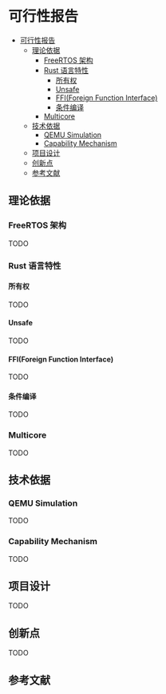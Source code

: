 # 可行性报告
- [可行性报告](#可行性报告)
  - [理论依据](#理论依据)
    - [FreeRTOS 架构](#freertos-架构)
    - [Rust 语言特性](#rust-语言特性)
      - [所有权](#所有权)
      - [Unsafe](#unsafe)
      - [FFI(Foreign Function Interface)](#ffiforeign-function-interface)
      - [条件编译](#条件编译)
    - [Multicore](#multicore)
  - [技术依据](#技术依据)
    - [QEMU Simulation](#qemu-simulation)
    - [Capability Mechanism](#capability-mechanism)
  - [项目设计](#项目设计)
  - [创新点](#创新点)
  - [参考文献](#参考文献)
## 理论依据
### FreeRTOS 架构
TODO
### Rust 语言特性
#### 所有权
TODO
#### Unsafe
TODO
#### FFI(Foreign Function Interface)
TODO
#### 条件编译
TODO
### Multicore
TODO
## 技术依据
### QEMU Simulation
TODO
### Capability Mechanism
TODO
## 项目设计
TODO
## 创新点
TODO
## 参考文献
